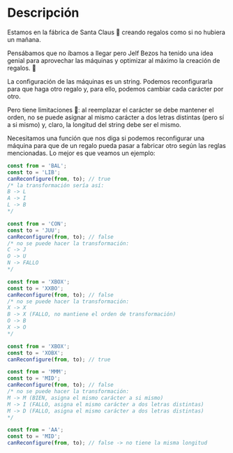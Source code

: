 # Descripción

Estamos en la fábrica de Santa Claus 🎅 creando regalos como si no hubiera un mañana.

Pensábamos que no íbamos a llegar pero Jelf Bezos ha tenido una idea genial para aprovechar las máquinas y optimizar al máximo la creación de regalos. 🎁

La configuración de las máquinas es un string. Podemos reconfigurarla para que haga otro regalo y, para ello, podemos cambiar cada carácter por otro.

Pero tiene limitaciones 🥲: al reemplazar el carácter se debe mantener el orden, no se puede asignar al mismo carácter a dos letras distintas (pero sí a si mismo) y, claro, la longitud del string debe ser el mismo.

Necesitamos una función que nos diga si podemos reconfigurar una máquina para que de un regalo pueda pasar a fabricar otro según las reglas mencionadas. Lo mejor es que veamos un ejemplo:

```js
const from = 'BAL';
const to = 'LIB';
canReconfigure(from, to); // true
/* la transformación sería así:
B -> L
A -> I
L -> B
*/

const from = 'CON';
const to = 'JUU';
canReconfigure(from, to); // false
/* no se puede hacer la transformación:
C -> J
O -> U
N -> FALLO
*/

const from = 'XBOX';
const to = 'XXBO';
canReconfigure(from, to); // false
/* no se puede hacer la transformación:
X -> X
B -> X (FALLO, no mantiene el orden de transformación)
O -> B
X -> O
*/

const from = 'XBOX';
const to = 'XOBX';
canReconfigure(from, to); // true

const from = 'MMM';
const to = 'MID';
canReconfigure(from, to); // false
/* no se puede hacer la transformación:
M -> M (BIEN, asigna el mismo carácter a si mismo)
M -> I (FALLO, asigna el mismo carácter a dos letras distintas)
M -> D (FALLO, asigna el mismo carácter a dos letras distintas)
*/

const from = 'AA';
const to = 'MID';
canReconfigure(from, to); // false -> no tiene la misma longitud
```
